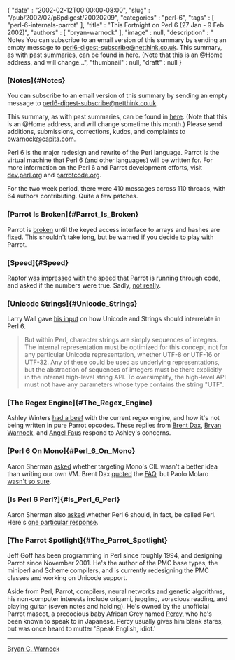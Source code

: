 {
   "date" : "2002-02-12T00:00:00-08:00",
   "slug" : "/pub/2002/02/p6pdigest/20020209",
   "categories" : "perl-6",
   "tags" : [
      "perl-6-internals-parrot"
   ],
   "title" : "This Fortnight on Perl 6 (27 Jan - 9 Feb 2002)",
   "authors" : [
      "bryan-warnock"
   ],
   "image" : null,
   "description" : " Notes You can subscribe to an email version of this summary by sending an empty message to perl6-digest-subscribe@netthink.co.uk. This summary, as with past summaries, can be found in here. (Note that this is an @Home address, and will change...",
   "thumbnail" : null,
   "draft" : null
}





### [Notes]{#Notes}

You can subscribe to an email version of this summary by sending an
empty message to <perl6-digest-subscribe@netthink.co.uk>.

This summary, as with past summaries, can be found in
[here](http://members.home.com/bcwarno/Perl6/digests/). (Note that this
is an @Home address, and will change sometime this month.) Please send
additions, submissions, corrections, kudos, and complaints to
<bwarnock@capita.com>.

Perl 6 is the major redesign and rewrite of the Perl language. Parrot is
the virtual machine that Perl 6 (and other languages) will be written
for. For more information on the Perl 6 and Parrot development efforts,
visit [dev.perl.org](http://dev.perl.org/perl6/) and
[parrotcode.org](http://www.parrotcode.org/).

For the two week period, there were 410 messages across 110 threads,
with 64 authors contributing. Quite a few patches.

### [Parrot Is Broken]{#Parrot_Is_Broken}

Parrot is
[broken](http://archive.develooper.com/perl6-internals@perl.org/msg08358.html)
until the keyed access interface to arrays and hashes are fixed. This
shouldn't take long, but be warned if you decide to play with Parrot.

### [Speed]{#Speed}

Raptor [was
impressed](http://archive.develooper.com/perl6-internals@perl.org/msg08274.html)
with the speed that Parrot is running through code, and asked if the
numbers were true. Sadly, [not
really](http://archive.develooper.com/perl6-internals@perl.org/msg08285.html).

### [Unicode Strings]{#Unicode_Strings}

Larry Wall gave [his
input](http://archive.develooper.com/perl6-internals@perl.org/msg08156.html)
on how Unicode and Strings should interrelate in Perl 6.

> But within Perl, character strings are simply sequences of integers.
> The internal representation must be optimized for this concept, not
> for any particular Unicode representation, whether UTF-8 or UTF-16 or
> UTF-32. Any of these could be used as underlying representations, but
> the abstraction of sequences of integers must be there explicitly in
> the internal high-level string API. To oversimplify, the high-level
> API must not have any parameters whose type contains the string "UTF".

### [The Regex Engine]{#The_Regex_Engine}

Ashley Winters [had a
beef](http://archive.develooper.com/perl6-internals@perl.org/msg08143.html)
with the current regex engine, and how it's not being written in pure
Parrot opcodes. These replies from [Brent
Dax](http://archive.develooper.com/perl6-internals@perl.org/msg08147.html),
[Bryan
Warnock](http://archive.develooper.com/perl6-internals@perl.org/msg08179.html),
and [Angel
Faus](http://archive.develooper.com/perl6-internals@perl.org/msg08146.html)
respond to Ashley's concerns.

### [Perl 6 On Mono]{#Perl_6_On_Mono}

Aaron Sherman
[asked](http://archive.develooper.com/perl6-language@perl.org/msg09130.html)
whether targeting Mono's CIL wasn't a better idea than writing our own
VM. Brent Dax
[quoted](http://archive.develooper.com/perl6-language@perl.org/msg09131.html)
the [FAQ](http://www.parrotcode.org/faq/), but Paolo Molaro [wasn't so
sure](http://archive.develooper.com/perl6-language@perl.org/msg09134.html).

### [Is Perl 6 Perl?]{#Is_Perl_6_Perl}

Aaron Sherman also
[asked](http://archive.develooper.com/perl6-language@perl.org/msg09089.html)
whether Perl 6 should, in fact, be called Perl. Here's [one particular
response](http://archive.develooper.com/perl6-language@perl.org/msg09112.html).

### [The Parrot Spotlight]{#The_Parrot_Spotlight}

Jeff Goff has been programming in Perl since roughly 1994, and designing
Parrot since November 2001. He's the author of the PMC base types, the
miniperl and Scheme compilers, and is currently redesigning the PMC
classes and working on Unicode support.

Aside from Perl, Parrot, compilers, neural networks and genetic
algorithms, his non-computer interests include origami, juggling,
voracious reading, and playing guitar (seven notes and holding). He's
owned by the unofficial Parrot mascot, a precocious baby African Grey
named [Percy](http://members.home.net/bcwarno/Perl6/percy.jpg), who he's
been known to speak to in Japanese. Percy usually gives him blank
stares, but was once heard to mutter 'Speak English, idiot.'

------------------------------------------------------------------------

[Bryan C. Warnock](http://members.home.com/bcwarno/Perl6/)


